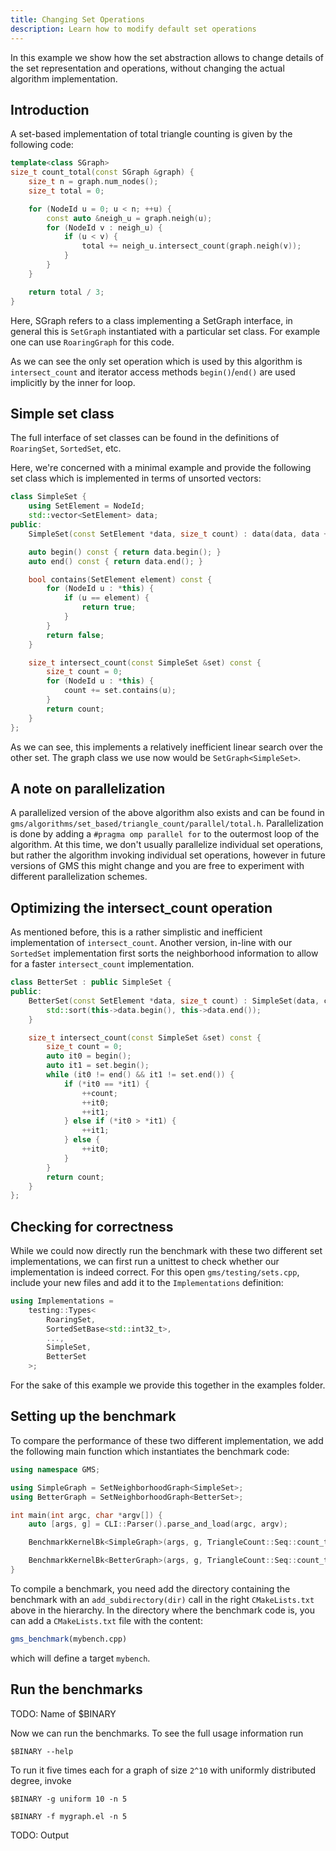 ```yaml
---
title: Changing Set Operations
description: Learn how to modify default set operations
---
```


In this example we show how the set abstraction allows to change details of the set representation and operations, without changing the actual algorithm implementation.

## Introduction

A set-based implementation of total triangle counting is given by the following code:

```cpp
template<class SGraph>
size_t count_total(const SGraph &graph) {
    size_t n = graph.num_nodes();
    size_t total = 0;

    for (NodeId u = 0; u < n; ++u) {
        const auto &neigh_u = graph.neigh(u);
        for (NodeId v : neigh_u) {
            if (u < v) {
                total += neigh_u.intersect_count(graph.neigh(v));
            }
        }
    }

    return total / 3;
}
```

Here, SGraph refers to a class implementing a SetGraph interface, in general this is `SetGraph` instantiated with a particular set class.
For example one can use `RoaringGraph` for this code.

As we can see the only set operation which is used by this algorithm is `intersect_count` and iterator access methods `begin()`/`end()` are used implicitly by the inner for loop.

## Simple set class

The full interface of set classes can be found in the definitions of `RoaringSet`, `SortedSet`, etc.

Here, we're concerned with a minimal example and provide the following set class which is implemented in terms of unsorted vectors:

```cpp
class SimpleSet {
    using SetElement = NodeId;
    std::vector<SetElement> data;
public:
    SimpleSet(const SetElement *data, size_t count) : data(data, data + count) {}

    auto begin() const { return data.begin(); }
    auto end() const { return data.end(); }

    bool contains(SetElement element) const {
        for (NodeId u : *this) {
            if (u == element) {
                return true;
            }
        }
        return false;
    }

    size_t intersect_count(const SimpleSet &set) const {
        size_t count = 0;
        for (NodeId u : *this) {
            count += set.contains(u);
        }
        return count;
    }
};
```

As we can see, this implements a relatively inefficient linear search over the other set.
The graph class we use now would be `SetGraph<SimpleSet>`.

## A note on parallelization

A parallelized version of the above algorithm also exists and can be found in `gms/algorithms/set_based/triangle_count/parallel/total.h`.
Parallelization is done by adding a `#pragma omp parallel for` to the outermost loop of the algorithm.
At this time, we don't usually parallelize individual set operations, but rather the algorithm invoking individual set operations, however in future versions of GMS this might change and you are free to experiment with different parallelization schemes.

## Optimizing the intersect_count operation

As mentioned before, this is a rather simplistic and inefficient implementation of `intersect_count`.
Another version, in-line with our `SortedSet` implementation first sorts the neighborhood information to allow for a faster `intersect_count` implementation.

```cpp
class BetterSet : public SimpleSet {
public:
    BetterSet(const SetElement *data, size_t count) : SimpleSet(data, count) {
        std::sort(this->data.begin(), this->data.end());
    }

    size_t intersect_count(const SimpleSet &set) const {
        size_t count = 0;
        auto it0 = begin();
        auto it1 = set.begin();
        while (it0 != end() && it1 != set.end()) {
            if (*it0 == *it1) {
                ++count;
                ++it0;
                ++it1;
            } else if (*it0 > *it1) {
                ++it1;
            } else {
                ++it0;
            }
        }
        return count;
    }
};
```

## Checking for correctness

While we could now directly run the benchmark with these two different set implementations, we can first run a unittest to check whether our implementation is indeed correct.
For this open `gms/testing/sets.cpp`, include your new files and add it to the `Implementations` definition:

```cpp
using Implementations =
    testing::Types<
        RoaringSet,
        SortedSetBase<std::int32_t>,
        ...,
        SimpleSet,
        BetterSet
    >;
```

For the sake of this example we provide this together in the examples folder.

## Setting up the benchmark

To compare the performance of these two different implementation, we add the following main function which instantiates the benchmark code:

```cpp
using namespace GMS;

using SimpleGraph = SetNeighborhoodGraph<SimpleSet>;
using BetterGraph = SetNeighborhoodGraph<BetterSet>;

int main(int argc, char *argv[]) {
    auto [args, g] = CLI::Parser().parse_and_load(argc, argv);

    BenchmarkKernelBk<SimpleGraph>(args, g, TriangleCount::Seq::count_total<SimpleGraph>, TriangleCount::Verify::total_count, "SimpleGraph");

    BenchmarkKernelBk<BetterGraph>(args, g, TriangleCount::Seq::count_total<BetterGraph>, TriangleCount::Verify::total_count, "BetterGraph");
}
```

To compile a benchmark, you need add the directory containing the benchmark with an `add_subdirectory(dir)` call in the right `CMakeLists.txt` above in the hierarchy.
In the directory where the benchmark code is, you can add a `CMakeLists.txt` file with the content:

```cmake
gms_benchmark(mybench.cpp)
```

which will define a target `mybench`.

## Run the benchmarks

TODO: Name of $BINARY

Now we can run the benchmarks.
To see the full usage information run

`$BINARY --help`

To run it five times each for a graph of size `2^10` with uniformly distributed degree, invoke

`$BINARY -g uniform 10 -n 5`

`$BINARY -f mygraph.el -n 5`

TODO: Output
